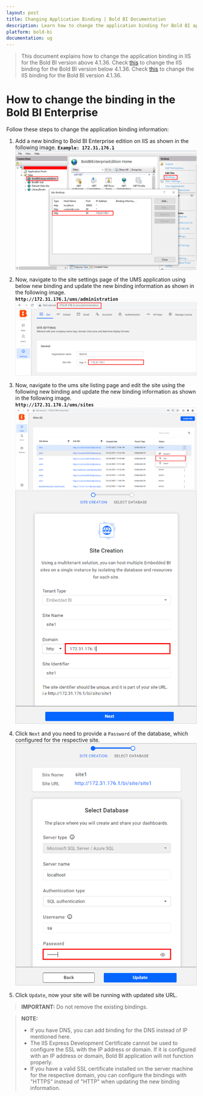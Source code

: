```yaml
---
layout: post
title: Changing Application Binding | Bold BI Documentation
description: Learn how to change the application binding for Bold BI application in IIS. If you have DNS, you can add binding for DNS instead of IP address.
platform: bold-bi
documentation: ug
---
```


> This document explains how to change the application binding in IIS for the Bold BI version above 4.1.36.
Check [this](/embedded-bi/faq/how-to-change-binding-in-bold-bi-embedded-below-v4.1.36/) to change the IIS binding for the Bold BI version below 4.1.36.
Check [this](/embedded-bi/faq/how-to-change-binding-in-bold-bi-embedded-v4.1.36/) to change the IIS binding for the Bold BI version 4.1.36.

# How to change the binding in the Bold BI Enterprise
Follow these steps to change the application binding information:

1. Add a new binding to Bold BI Enterprise edition on IIS as shown in the following image.
   **`Example: 172.31.176.1`**
![IIS Binding](/static/assets/embedded/faq/images/add-iis-binding.png)

2. Now, navigate to the site settings page of the UMS application using below new binding and update the new binding information as shown in the following image.  
**`http://172.31.176.1/ums/administration`** 
![IDP Base URL](/static/assets/embedded/faq/images/idp-url-binding.png)  

3. Now, navigate to the ums site listing page and edit the site using the following new binding and update the new binding information as shown in the following image.  
**`http://172.31.176.1/ums/sites`** 
![UMS site listing](/static/assets/embedded/faq/images/ums-site-listing.png) 
![DS Base URL](/static/assets/embedded/faq/images/ds-url-binding-in-ums.png)

4. Click `Next` and you need to provide a `Password` of the database, which configured for the respective site.
![Update Site Details](/static/assets/embedded/faq/images/update-site-details.png)

5. Click `Update`, now your site will be running with updated site URL.

> **IMPORTANT:** Do not remove the existing bindings. 

> **NOTE:**
> * If you have DNS, you can add binding for the DNS instead of IP mentioned here.
> * The IIS Express Development Certificate cannot be used to configure the SSL with the IP address or domain. If it is configured with an IP address or domain, Bold BI application will not function properly.
> * If you have a valid SSL certificate installed on the server machine for the respective domain, you can configure the bindings with "HTTPS" instead of "HTTP" when updating the new binding information.